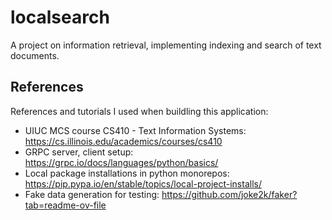 # localsearch
A project on information retrieval, implementing indexing and search of text documents.


## References
References and tutorials I used when buildling this application:
- UIUC MCS course CS410 - Text Information Systems: https://cs.illinois.edu/academics/courses/cs410
- GRPC server, client setup: https://grpc.io/docs/languages/python/basics/
- Local package installations in python monorepos: https://pip.pypa.io/en/stable/topics/local-project-installs/
- Fake data generation for testing: https://github.com/joke2k/faker?tab=readme-ov-file
